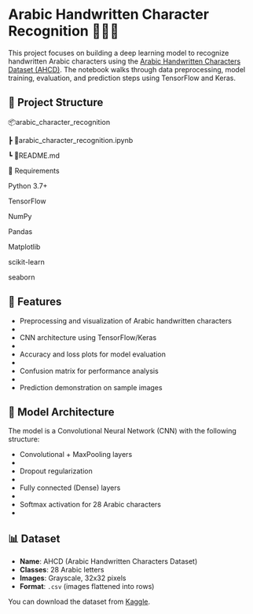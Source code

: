 # Arabic Handwritten Character Recognition 📝🇸🇦
This project focuses on building a deep learning model to recognize handwritten Arabic characters using the [Arabic Handwritten Characters Dataset (AHCD)](https://www.kaggle.com/datasets/mloey1/ahcd1). The notebook walks through data preprocessing, model training, evaluation, and prediction steps using TensorFlow and Keras.

## 📁 Project Structure
📦arabic_character_recognition

┣ 📜arabic_character_recognition.ipynb

┗ 📜README.md

🧾 Requirements

Python 3.7+

TensorFlow

NumPy

Pandas

Matplotlib

scikit-learn

seaborn

## 🚀 Features
- Preprocessing and visualization of Arabic handwritten characters
- 
- CNN architecture using TensorFlow/Keras
- 
- Accuracy and loss plots for model evaluation
- 
- Confusion matrix for performance analysis
- 
- Prediction demonstration on sample images

## 🧠 Model Architecture
The model is a Convolutional Neural Network (CNN) with the following structure:

- Convolutional + MaxPooling layers
- 
- Dropout regularization
- 
- Fully connected (Dense) layers
- 
- Softmax activation for 28 Arabic characters
- 

## 📊 Dataset
- **Name**: AHCD (Arabic Handwritten Characters Dataset)
- **Classes**: 28 Arabic letters
- **Images**: Grayscale, 32x32 pixels
- **Format**: `.csv` (images flattened into rows)

You can download the dataset from [Kaggle](https://www.kaggle.com/datasets/mloey1/ahcd1).
